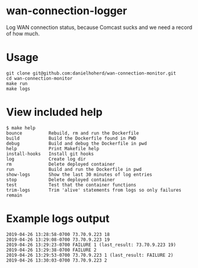 # wan-connection-logger

Log WAN connection status, because Comcast sucks and we need a record of how much.

# Usage

```
git clone git@github.com:danielhoherd/wan-connection-monitor.git
cd wan-connection-monitor
make run
make logs
```

# View included help

```
$ make help
bounce          Rebuild, rm and run the Dockerfile
build           Build the Dockerfile found in PWD
debug           Build and debug the Dockerfile in pwd
help            Print Makefile help
install-hooks   Install git hooks
log             Create log dir
rm              Delete deployed container
run             Build and run the Dockerfile in pwd
show-logs       Show the last 30 minutes of log entries
stop            Delete deployed container
test            Test that the container functions
trim-logs       Trim 'alive' statements from logs so only failures remain
```

# Example logs output

```
2019-04-26 13:28:58-0700 73.70.9.223 18
2019-04-26 13:29:08-0700 73.70.9.223 19
2019-04-26 13:29:23-0700 FAILURE 1 (last_result: 73.70.9.223 19)
2019-04-26 13:29:38-0700 FAILURE 2
2019-04-26 13:29:53-0700 73.70.9.223 1 (last_result: FAILURE 2)
2019-04-26 13:30:03-0700 73.70.9.223 2
```
